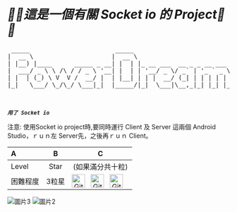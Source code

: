 #  ***🦣🐘這是一個有關 Socket io 的 Project🦣🐘***

<pre>
 _____                       _____                           __  __ _             
|  __ \                     |  __ \                         |  \/  (_)            
| |__) |____      _____ _ __| |  | |_ __ ___  __ _ _ __ ___ | \  / |_ _ __   __ _ 
|  ___/ _ \ \ /\ / / _ \ '__| |  | | '__/ _ \/ _` | '_ ` _ \| |\/| | | '_ \ / _` |
| |  | (_) \ V  V /  __/ |  | |__| | | |  __/ (_| | | | | | | |  | | | | | | (_| |
|_|   \___/ \_/\_/ \___|_|  |_____/|_|  \___|\__,_|_| |_| |_|_|  |_|_|_| |_|\__, |
                                                                             __/ |
                                                                            |___/ 
</pre>

***`用了 Socket io`***

注意: 使用Socket io project時,要同時運行 Client 及 Server 這兩個 Android Studio，ｒｕｎ左 Server先，之後再ｒｕｎ Client。


A | B | C 
:-- | :--: | :--:  
Level | Star | (如果滿分共十粒)  
困難程度 | 3粒星 | <img align="left" alt="GitHub" width="30px" style="padding-right:10px;" src="https://user-images.githubusercontent.com/109954610/215161672-04cec82a-1a9a-4cd6-bac7-066ea66e2ce2.gif"  /><img align="left" alt="GitHub" width="30px" style="padding-right:10px;" src="https://user-images.githubusercontent.com/109954610/215161672-04cec82a-1a9a-4cd6-bac7-066ea66e2ce2.gif"  /><img align="left" alt="GitHub" width="30px" style="padding-right:10px;" src="https://user-images.githubusercontent.com/109954610/215161672-04cec82a-1a9a-4cd6-bac7-066ea66e2ce2.gif"/> 

![圖片3](https://user-images.githubusercontent.com/109954610/215163336-57a0950e-9bb7-41e0-8580-2df03916c9d8.png)
![圖片2](https://user-images.githubusercontent.com/109954610/215163342-0b986f9f-b84d-4204-ae13-0c813349e1ec.png)


